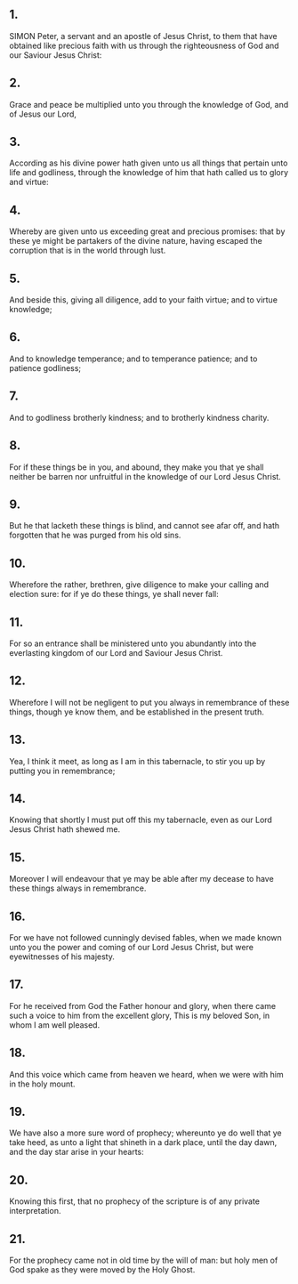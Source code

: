 ## 1.
SIMON Peter, a servant and an apostle of Jesus Christ, to them that have obtained like precious faith with us through the righteousness of God and our Saviour Jesus Christ:
## 2.
Grace and peace be multiplied unto you through the knowledge of God, and of Jesus our Lord,
## 3.
According as his divine power hath given unto us all things that pertain unto life and godliness, through the knowledge of him that hath called us to glory and virtue:
## 4.
Whereby are given unto us exceeding great and precious promises: that by these ye might be partakers of the divine nature, having escaped the corruption that is in the world through lust.
## 5.
And beside this, giving all diligence, add to your faith virtue; and to virtue knowledge;
## 6.
And to knowledge temperance; and to temperance patience; and to patience godliness;
## 7.
And to godliness brotherly kindness; and to brotherly kindness charity.
## 8.
For if these things be in you, and abound, they make you that ye shall neither be barren nor unfruitful in the knowledge of our Lord Jesus Christ.
## 9.
But he that lacketh these things is blind, and cannot see afar off, and hath forgotten that he was purged from his old sins.
## 10.
Wherefore the rather, brethren, give diligence to make your calling and election sure: for if ye do these things, ye shall never fall:
## 11.
For so an entrance shall be ministered unto you abundantly into the everlasting kingdom of our Lord and Saviour Jesus Christ.
## 12.
Wherefore I will not be negligent to put you always in remembrance of these things, though ye know them, and be established in the present truth.
## 13.
Yea, I think it meet, as long as I am in this tabernacle, to stir you up by putting you in remembrance;
## 14.
Knowing that shortly I must put off this my tabernacle, even as our Lord Jesus Christ hath shewed me.
## 15.
Moreover I will endeavour that ye may be able after my decease to have these things always in remembrance.
## 16.
For we have not followed cunningly devised fables, when we made known unto you the power and coming of our Lord Jesus Christ, but were eyewitnesses of his majesty.
## 17.
For he received from God the Father honour and glory, when there came such a voice to him from the excellent glory, This is my beloved Son, in whom I am well pleased.
## 18.
And this voice which came from heaven we heard, when we were with him in the holy mount.
## 19.
We have also a more sure word of prophecy; whereunto ye do well that ye take heed, as unto a light that shineth in a dark place, until the day dawn, and the day star arise in your hearts:
## 20.
Knowing this first, that no prophecy of the scripture is of any private interpretation.
## 21.
For the prophecy came not in old time by the will of man: but holy men of God spake as they were moved by the Holy Ghost.
